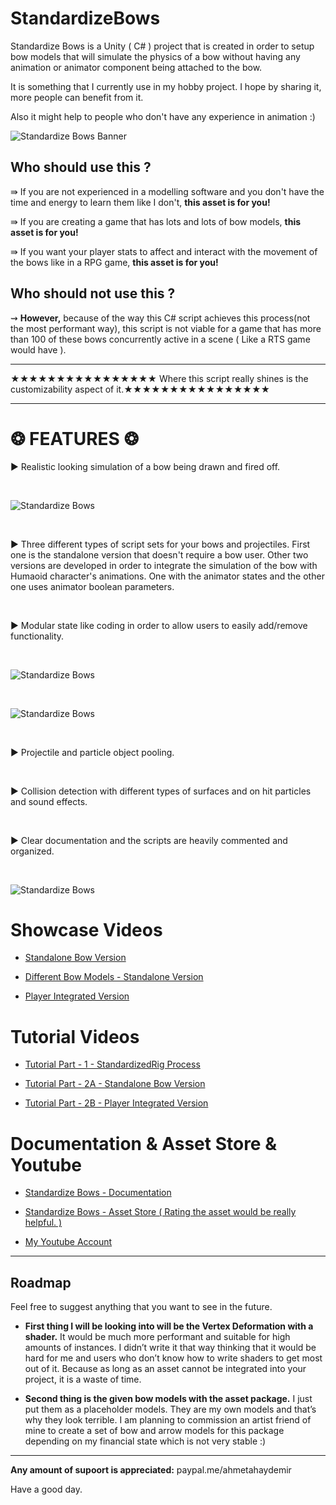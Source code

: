 # StandardizeBows
Standardize Bows is a Unity ( C# ) project that is created in order to setup bow models that will simulate the physics of a bow without having any animation or animator component being attached to the bow. 

It is something that I currently use in my hobby project. I hope by sharing it, more people can benefit from it.

Also it might help to people who don't have any experience in animation :)

![Standardize Bows Banner](https://github.com/ahmetahaydemir/StandardizeBows/raw/master/img/assetSocial1200.png "Standardize Bows Banner")

## Who should use this ?

⇛ If you are not experienced in a modelling software and you don't have the time and energy to learn them like I don't, **this asset is for you!**

⇛ If you are creating a game that has lots and lots of bow models, **this asset is for you!** 

⇛ If you want your player stats to affect and interact with the movement of the bows like in a RPG game, **this asset is for you!** 

## Who should not use this ?

⇝ **However,** because of the way this C# script achieves this process(not the most performant way), this script is not viable for a game that has more than 100 of these bows concurrently active in a scene ( Like a RTS game would have ). 

---

★★★★★★★★★★★★★★★★ Where this script really shines is the customizability aspect of it.★★★★★★★★★★★★★★★★

---

# ❂ FEATURES ❂ 

► Realistic looking simulation of a bow being drawn and fired off. 

&nbsp;

![Standardize Bows](https://github.com/ahmetahaydemir/StandardizeBows/raw/master/img/StagesOfTheBow.png "Bow Simulation - Check out the showcase video") 

&nbsp;

► Three different types of script sets for your bows and projectiles. First one is the standalone version that doesn't require a bow user. Other two versions are developed in order to integrate the simulation of the bow with Humaoid character's animations. One with the animator states and the other one uses animator boolean parameters. 

&nbsp;

► Modular state like coding in order to allow users to easily add/remove functionality. 

&nbsp;

![Standardize Bows](https://github.com/ahmetahaydemir/StandardizeBows/raw/master/img/FirstStructure.png "Update Structure of Standalone")

&nbsp;

![Standardize Bows](https://github.com/ahmetahaydemir/StandardizeBows/raw/master/img/SecondStructure.png "Update Structure of Player Integrated Version") 

&nbsp;

► Projectile and particle object pooling.

&nbsp;

► Collision detection with different types of surfaces and on hit particles and sound effects.

&nbsp;

► Clear documentation and the scripts are heavily commented and organized. 

&nbsp;

![Standardize Bows](https://github.com/ahmetahaydemir/StandardizeBows/raw/master/img/CodeShowcase.png "This code is cleaner than my room.") 

# Showcase Videos

* [Standalone Bow Version](https://youtu.be/UN7AWzPihGg)

* [Different Bow Models - Standalone Version](https://youtu.be/M18QIPQ9wFE)

* [Player Integrated Version](https://youtu.be/zEGKLUMUr0k)

# Tutorial Videos

* [Tutorial Part - 1 - StandardizedRig Process](https://youtu.be/e0Ch9-XPdtU)

* [Tutorial Part - 2A - Standalone Bow Version](https://youtu.be/s6zvTjLwbR4)

* [Tutorial Part - 2B - Player Integrated Version](https://youtu.be/ic9Tlx7flIY)

# Documentation & Asset Store & Youtube

* [Standardize Bows - Documentation](https://docs.google.com/document/d/1WQrHb0WXIHjRbb64JqA_QW6O-Yow9acdayFbsdy4ARk/edit?usp=sharing)

* [Standardize Bows - Asset Store ( Rating the asset would be really helpful. )](https://assetstore.unity.com/packages/tools/animation/standardize-bows-139068)

* [My Youtube Account](https://www.youtube.com/channel/UCg0QBQFEAHstDN3rXLveg5w)

---

## Roadmap

Feel free to suggest anything that you want to see in the future.

* **First thing I will be looking into will be the Vertex Deformation with a shader.** It would be much more performant and suitable for high amounts of instances. I didn’t write it that way thinking that it would be hard for me and users who don’t know how to write shaders to get most out of it. Because as long as an asset cannot be integrated into your project, it is a waste of time.

* **Second thing is the given bow models with the asset package.** I just put them as a placeholder models. They are my own models and that’s why they look terrible. I am planning to commission an artist friend of mine to create a set of bow and arrow models for this package depending on my financial state which is not very stable :)

---

**Any amount of supoort is appreciated:**  paypal.me/ahmetahaydemir

Have a good day.

